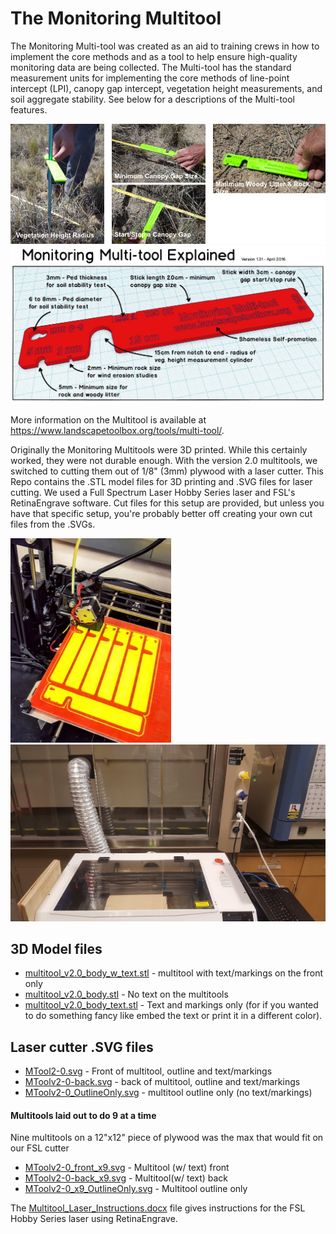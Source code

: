 # The Monitoring Multitool

The Monitoring Multi-tool was created as an aid to training crews in how to implement the core methods and as a tool to help ensure high-quality monitoring data are being collected. The Multi-tool has the standard measurement units for implementing the core methods of line-point intercept (LPI), canopy gap intercept, vegetation height measurements, and soil aggregate stability. See below for a descriptions of the Multi-tool features.

![](./multi-tool-uses.jpg)
![](./Monitoring_Multi-tool_Explained.jpg)

More information on the Multitool is available at https://www.landscapetoolbox.org/tools/multi-tool/.

Originally the Monitoring Multitools were 3D printed. While this certainly worked, they were not durable enough. With the version 2.0 multitools, we switched to cutting them out of 1/8" (3mm) plywood with a laser cutter. This Repo contains the .STL model files for 3D printing and .SVG files for laser cutting. We used a Full Spectrum Laser Hobby Series laser and FSL's RetinaEngrave software. Cut files for this setup are provided, but unless you have that specific setup, you're probably better off creating your own cut files from the .SVGs.

![](./3dprinter_sticks.jpg)
![](./laser_cutting.jpg)


## 3D Model files
 - [multitool_v2.0_body_w_text.stl](./multitool_v2.0_body_w_text.stl) - multitool with text/markings on the front only
 - [multitool_v2.0_body.stl](./multitool_v2.0_body.stl)  - No text on the multitools
 - [multitool_v2.0_body_text.stl](./multitool_v2.0_body_text.stl) - Text and markings only (for if you wanted to do something fancy like embed the text or print it in a different color).

## Laser cutter .SVG files
 - [MTool2-0.svg](./MTool2-0.svg) - Front of multitool, outline and text/markings
 - [MToolv2-0-back.svg](./MToolv2-0-back.svg) - back of multitool, outline and text/markings
 - [MToolv2-0_OutlineOnly.svg](./MToolv2-0_OutlineOnly.svg) - multitool outline only (no text/markings)

#### Multitools laid out to do 9 at a time
Nine multitools on a 12"x12" piece of plywood was the max that would fit on our FSL cutter
 - [MToolv2-0_front_x9.svg](./MToolv2-0_front_x9.svg) - Multitool (w/ text) front
 - [MToolv2-0-back_x9.svg](./MToolv2-0-back_x9.svg) - Multitool(w/ text) back
 - [MToolv2-0_x9_OutlineOnly.svg](./MToolv2-0_x9_OutlineOnly.svg) - Multitool outline only

The [Multitool_Laser_Instructions.docx](./Multitool_Laser_Instructions.docx) file gives instructions for the FSL Hobby Series laser using RetinaEngrave.
